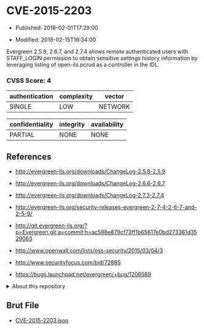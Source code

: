 # CVE-2015-2203

- Published: 2018-02-01T17:29:00

- Modified: 2018-02-15T16:34:00

Evergreen 2.5.9, 2.6.7, and 2.7.4 allows remote authenticated users with STAFF_LOGIN permission to obtain sensitive settings history information by leveraging listing of open-ils.pcrud as a controller in the IDL.

### CVSS Score: **4**

| authentication | complexity | vector |
| --- | --- | --- |
| SINGLE | LOW | NETWORK |

| confidentiality | integrity | availability |
| --- | --- | --- |
| PARTIAL | NONE | NONE |

## References

* http://evergreen-ils.org/downloads/ChangeLog-2.5.8-2.5.9

* http://evergreen-ils.org/downloads/ChangeLog-2.6.6-2.6.7

* http://evergreen-ils.org/downloads/ChangeLog-2.7.3-2.7.4

* http://evergreen-ils.org/security-releases-evergreen-2-7-4-2-6-7-and-2-5-9/

* http://git.evergreen-ils.org/?p=Evergreen.git;a=commit;h=ac588e879cf73ff1b65617e0bd273361d3529063

* http://www.openwall.com/lists/oss-security/2015/03/04/3

* http://www.securityfocus.com/bid/72885

* https://bugs.launchpad.net/evergreen/+bug/1206589

<details>
<summary>About this repository</summary> 

  This repository is part of the project [Live Hack CVE](https://github.com/Live-Hack-CVE). Main website can be found [www.live-hack.org](https://www.live-hack.org) 
  
  Made by [Sn0wAlice](https://github.com/Sn0wAlice) for the people that care about security and need to have a feed of the latest CVEs. Hope you enjoy it, don't forget to star the repo and follow me on [Twitter](https://twitter.com/Sn0wAlice) and [Github](https://github.com/Sn0wAlice). And that is my [personnal website](https://www.alice-snow.me/)

  - [Home Page](https://github.com/Live-Hack-CVE)
  - [Framework](https://github.com/Live-Hack-CVE/cve-framework)
  - [CVE database](https://github.com/Live-Hack-CVE/full_database)
  - [Changelog](https://github.com/Live-Hack-CVE/Changelog)
</details>

## Brut File

* [CVE-2015-2203.json](https://raw.githubusercontent.com/Live-Hack-CVE/full_database/main/cves/2015/CVE-2015-2203.json)

